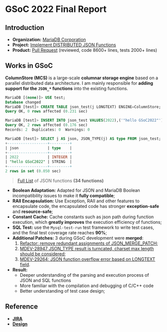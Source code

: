 # GSoC 2022 Final Report

## Introduction

- **Organization:** [MariaDB Corporation](https://github.com/mariadb-corporation?type=source)
- **Project:** [Implement DISTRIBUTED JSON Functions](https://summerofcode.withgoogle.com/programs/2022/projects/VIJfR79a)
- **Product:** [Pull Request](https://github.com/mariadb-corporation/mariadb-columnstore-engine/pull/2425) (reviewed, code 8600+ lines, tests 2000+ lines)

## Works in GSoC

**ColumnStore (MCS)** is a large-scale **columnar storage engine** based on a parallel distributed data architecture. I am mainly responsible for **adding support for the `JSON_*` functions** into the existing functions.

```sql
MariaDB [(none)]> USE test;
Database changed
MariaDB [test]> CREATE TABLE json_test(j LONGTEXT) ENGINE=ColumnStore;
Query OK, 0 rows affected (0.231 sec)

MariaDB [test]> INSERT INTO json_test VALUES(2022),('"hello GSoC2022"');
Query OK, 2 rows affected (0.176 sec)
Records: 2  Duplicates: 0  Warnings: 0

MariaDB [test]> SELECT j AS json, JSON_TYPE(j) AS type FROM json_test;
+------------------+---------+
| json             | type    |
+------------------+---------+
| 2022             | INTEGER |
| "hello GSoC2022" | STRING  |
+------------------+---------+
2 rows in set (0.050 sec)
```

> [Full List](https://mariadb.com/kb/en/json-functions/) of JSON functions **(34 functions)**

- **Boolean Adaptation:** Adapted for JSON and MariaDB Boolean incompatibility issues to make it **fully compatible**;
- **RAII Encapsulation:** Use Exception, RAII and other features to encapsulate code, the encapsulated code has stronger **exception-safe** and **resource-safe**;
- **Constant Cache:** Cache constants such as json path during function execution, which **greatly improves** the execution efficiency of functions;
- **SQL Test:** use the `Mysql-test-run` test framework to write test cases, and the final test coverage rate reaches **90%**;
- **Additional Patches:** 3 during GSoC development were **merged**:
  1. [Refactor: remove redundant assignments of JSON_MERGE_PATCH](https://github.com/MariaDB/server/pull/2209);
  2. [MDEV-28947 JSON_TYPE result is turncated, charset max length should be considered](https://github.com/MariaDB/server/pull/2172);
  3. [MDEV-29264: JSON function overflow error based on LONGTEXT field](https://github.com/MariaDB/server/pull/2226).
- **Result:**
  - Deeper understanding of the parsing and execution process of JSON and SQL functions
  - More familiar with the compilation and debugging of C/C++ code
  - Better understanding of test case design;
## Reference

- **[JIRA](https://jira.mariadb.org/browse/MCOL-785)**
- **[Design](https://docs.google.com/document/d/1Kt41H61QCfTgBMgFB6i77URc7jNppWL9Ph_5_-LEBOU/edit?usp=sharing)**
